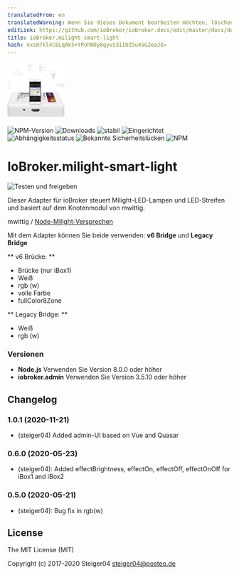 ```yaml
---
translatedFrom: en
translatedWarning: Wenn Sie dieses Dokument bearbeiten möchten, löschen Sie bitte das Feld "translationsFrom". Andernfalls wird dieses Dokument automatisch erneut übersetzt
editLink: https://github.com/ioBroker/ioBroker.docs/edit/master/docs/de/adapterref/iobroker.milight-smart-light/README.md
title: ioBroker.milight-smart-light
hash: nxsm7kl4CELqAk5+YPohNOy8qyvS3IIUZSu4SG2eaJE=
---
```

![milight-smart-light Logo](../../../en/adapterref/iobroker.milight-smart-light/admin/milight-smart-light.png)

![NPM-Version](http://img.shields.io/npm/v/iobroker.milight-smart-light.svg)
![Downloads](https://img.shields.io/npm/dm/iobroker.milight-smart-light.svg)
![stabil](http://iobroker.live/badges/milight-smart-light-stable.svg)
![Eingerichtet](http://iobroker.live/badges/milight-smart-light-installed.svg)
![Abhängigkeitsstatus](https://img.shields.io/david/steiger04/iobroker.milight-smart-light.svg)
![Bekannte Sicherheitslücken](https://snyk.io/test/github/steiger04/ioBroker.milight-smart-light/badge.svg)
![NPM](https://nodei.co/npm/iobroker.milight-smart-light.png?downloads=true)

# IoBroker.milight-smart-light
![Testen und freigeben](https://github.com/steiger04/ioBroker.milight-smart-light/workflows/Test%20and%20Release/badge.svg)

Dieser Adapter für ioBroker steuert Milight-LED-Lampen und LED-Streifen und basiert auf dem Knotenmodul von mwittig.

mwittig / [Node-Milight-Versprechen](https://github.com/mwittig/node-milight-promise)

Mit dem Adapter können Sie beide verwenden: **v6 Bridge** und **Legacy Bridge**

** v6 Brücke: **

- Brücke (nur iBox1)
- Weiß
- rgb (w)
- volle Farbe
- fullColor8Zone

** Legacy Bridge: **

- Weiß
- rgb (w)

### Versionen
- **Node.js** Verwenden Sie Version 8.0.0 oder höher
- **iobroker.admin** Verwenden Sie Version 3.5.10 oder höher

## Changelog
### 1.0.1 (2020-11-21)
- (steiger04) Added admin-UI based on Vue and Quasar
### 0.6.0 (2020-05-23)
- (steiger04): Added effectBrightness, effectOn, effectOff, effectOnOff for iBox1 and iBox2

### 0.5.0 (2020-05-21)
- (steiger04): Bug fix in rgb(w)

## License

The MIT License (MIT)

Copyright (c) 2017-2020 Steiger04 <steiger04@posteo.de>